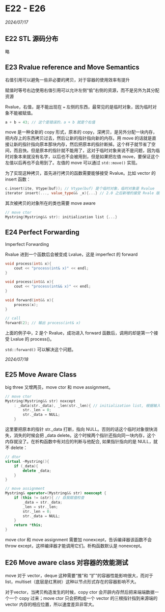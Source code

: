 # E22 - E26

*2024/07/17*

## E22 STL 源码分布
略

## E23 Rvalue reference and Move Semantics

右值引用可以避免一些非必要的拷贝，对于容器的使用效率有提升

赋值时等号右边使用右值引用可以允许左侧“偷”右侧的资源，而不是另外为其分配资源

Rvalue，右值，是不能出现在 `=` 左侧的东西，最常见的是临时对象，因为临时对象不能被赋值。

```c++
a + b = 43; // 这个是错误的，a + b 就是个右值
```
move 是一种全新的 copy 形式，原本的 copy，深拷贝，是另外分配一块内存，把内存上的东西拷贝过去，然后让新的指针指向新的内存。用 move 的话就是直接让新的指针指向原本那块内存，然后把原本的指针断掉。这个样子就节省了空间，而且快。但是原本的指针就不能用了，这对于临时对象来说不是问题，因为临时对象本来就没有名字，以后也不会被用到，但是如果把左值 move，要保证这个左值以后再也不会用到了。左值的 move 可以通过 `std::move()` 实现。

为了实现这种拷贝，首先进行拷贝的函数需要能够接受 Rvalue。比如 vector 的 insert 函数：

```c++
c.insert(ite, Vtype(buf)); // Vtype(buf) 是个临时对象，临时对象是 Rvalue
iterator insert(..., value_type&& _x){...} // 2.0 之后新增的接受 Rvale 版本的 insert
```

其次被拷贝的对象所在的类也需要 move aware

```c++
// move ctor
Mystring(Mystring&& str): initialization list {...}
```

## E24 Perfect Forwarding

Imperfect Forwarding
	
Rvalue 进到一个函数后会被变成 Lvalue，这是 imperfect 的 forward
	
```c++
void process(int& x){
	cout << "process(int& x)" << endl;
}
	
void process(int&& x){
	cout << "process(int&& x)" << endl;
}
	
void forward(int&& x){
	process(x);
}
	
// call
forward(2); // 输出 process(int& x)
```
上面的例子中，2 是个 Rvalue，成功进入 forward 函数后，调用的却是第一个接受 Lvalue 的 process()。
	
`std::forward()` 可以解决这个问题。

*2024/07/18*

## E25 Move Aware Class

big three 又增两员，move ctor 和 move assignment。

```c++
// move ctor
Mystring(Mystring&& str) noxcept
	: _data(str._data), _len(str._len){ // initialization list, 根据输入的对象的指针和长度初始化
		str._len = 0;
		str._data = NULL;
	}
```
这里要把原本的指针 str._data 打断，指向 NULL。否则的话这个临时对象很快消失，消失的时候会把 _data delete。这个时候两个指针还指向同一块内存，这个内存就没了。在析构函数中有对应的判断与他配合, 如果指针指向的是 NULL，就不 delete：

```c++
// dtor
virtual ~Mystring(){
	if (_data){
		delete _data;
	}
}
```
```c++
// move assignment
Mystring& operator=(Mystring&& str) noexcept {
	if (this != &str){ // 自我赋值检查
		_data = str._data;
		_len = str._len;
		str._len = 0;
		str._data = NULL;
	}
	return *this;
}
```
move ctor 和 move assignment 需要加 nonexcept，告诉编译器该函数不会 throw except，这样编译器才能调用它们。析构函数默认是 nonexcept。

## E26 Move aware class 对容器的效能测试

move 对于 vector，deque 这种需要“推”和 “扩”的容器性能影响很大，而对于 list，multiset（底层是红黑树）这种以节点形式存在的容器影响不大。

对于vector，当拷贝构造发生的时候，copy ctor 会开辟内存然后把来端端数据一个一个 copy 过来；move ctor 只会把构成一个 vector 的三根指针指到来源端的 vector 内存的相应位置，所以速度差异非常大。